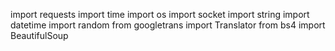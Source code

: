 import requests
import time
import os
import socket
import string
import datetime
import random
from googletrans import Translator
from bs4 import BeautifulSoup
